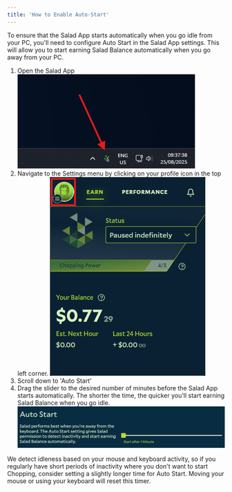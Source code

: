 ```yaml
---
title: 'How to Enable Auto-Start'
---
```


To ensure that the Salad App starts automatically when you go idle from your PC, you'll need to configure Auto Start in
the Salad App settings. This will allow you to start earning Salad Balance automatically when you go away from your PC.

1. Open the Salad App
   ![opening the Salad app](../../../../content/images/guides/using-salad/how-to-enable-auto-start-1.png)
2. Navigate to the Settings menu by clicking on your profile icon in the top left corner.
   ![Clicking the Salad profile to open Settings](../../../../content/images/guides/using-salad/how-to-enable-auto-start-2.png)
3. Scroll down to 'Auto Start'
4. Drag the slider to the desired number of minutes before the Salad App starts automatically. The shorter the time, the
   quicker you'll start earning Salad Balance when you go idle.
   ![SCreenshot showing the auto start settings](../../../../content/images/guides/using-salad/how-to-enable-auto-start-4.png)

We detect idleness based on your mouse and keyboard activity, so if you regularly have short periods of inactivity where
you don't want to start Chopping, consider setting a slightly longer time for Auto Start. Moving your mouse or using
your keyboard will reset this timer.
